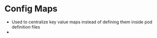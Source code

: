 # Config Maps

- Used to centralize key value maps instead of defining them inside pod definition files
- 
